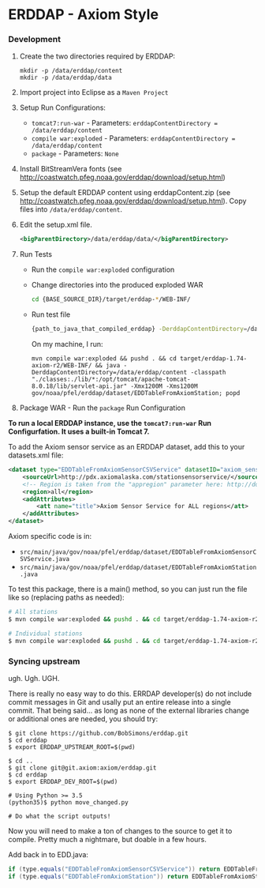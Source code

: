 # ERDDAP - Axiom Style

### Development

1. Create the two directories required by ERDDAP:
    ```
    mkdir -p /data/erddap/content
    mkdir -p /data/erddap/data
    ```

2. Import project into Eclipse as a `Maven Project`
3. Setup Run Configurations:
    * `tomcat7:run-war` - Parameters: `erddapContentDirectory = /data/erddap/content`
    * `compile war:exploded` - Parameters: `erddapContentDirectory = /data/erddap/content`
    * `package` - Parameters: `None`
4. Install BitStreamVera fonts (see http://coastwatch.pfeg.noaa.gov/erddap/download/setup.html)
5. Setup the default ERDDAP content using erddapContent.zip (see http://coastwatch.pfeg.noaa.gov/erddap/download/setup.html).  Copy files into `/data/erddap/content`.
6. Edit the setup.xml file.
    ```xml
    <bigParentDirectory>/data/erddap/data/</bigParentDirectory>
    ```

7. Run Tests
    * Run the `compile war:exploded` configuration
    * Change directories into the produced exploded WAR

        ```bash
        cd {BASE_SOURCE_DIR}/target/erddap-*/WEB-INF/
        ```
    * Run test file

        ```bash
        {path_to_java_that_compiled_erddap} -DerddapContentDirectory=/data/erddap/content -classpath "./classes:./lib/*:{your_path_to_tomcat_directory}/lib/servlet-api.jar" -Xmx1200M -Xms1200M gov/noaa/pfel/coastwatch/TestAll
        ```

        On my machine, I run:

        ```
        mvn compile war:exploded && pushd . && cd target/erddap-1.74-axiom-r2/WEB-INF/ && java -DerddapContentDirectory=/data/erddap/content -classpath "./classes:./lib/*:/opt/tomcat/apache-tomcat-8.0.18/lib/servlet-api.jar" -Xmx1200M -Xms1200M gov/noaa/pfel/erddap/dataset/EDDTableFromAxiomStation; popd
        ```
8. Package WAR - Run the `package` Run Configuration


**To run a local ERDDAP instance, use the `tomcat7:run-war` Run Configurfation.  It uses a built-in Tomcat 7.**

To add the Axiom sensor service as an ERDDAP dataset, add this to your datasets.xml file:
```xml
<dataset type="EDDTableFromAxiomSensorCSVService" datasetID="axiom_sensor_service">
    <sourceUrl>http://pdx.axiomalaska.com/stationsensorservice/</sourceUrl>
    <!-- Region is taken from the "appregion" parameter here: http://docs.stationsensorservice.apiary.io/#getstationrequest -->
    <region>all</region>
    <addAttributes>
        <att name="title">Axiom Sensor Service for ALL regions</att>
    </addAttributes>
</dataset>
```


Axiom specific code is in:
 
* `src/main/java/gov/noaa/pfel/erddap/dataset/EDDTableFromAxiomSensorCSVService.java`
* `src/main/java/gov/noaa/pfel/erddap/dataset/EDDTableFromAxiomStation.java`

To test this package, there is a main() method, so you can just run the file like so (replacing paths as needed):

```bash
# All stations
$ mvn compile war:exploded && pushd . && cd target/erddap-1.74-axiom-r2/WEB-INF/ && java -DerddapContentDirectory=/data/erddap/content -classpath "./classes:./lib/*:/opt/tomcat/apache-tomcat-8.0.18/lib/servlet-api.jar" -Xmx1200M -Xms1200M gov/noaa/pfel/erddap/dataset/EDDTableFromAxiomSensorCSVService; popd

# Individual stations
$ mvn compile war:exploded && pushd . && cd target/erddap-1.74-axiom-r2/WEB-INF/ && java -DerddapContentDirectory=/data/erddap/content -classpath "./classes:./lib/*:/opt/tomcat/apache-tomcat-8.0.18/lib/servlet-api.jar" -Xmx1200M -Xms1200M gov/noaa/pfel/erddap/dataset/EDDTableFromAxiomStation; popd
```


### Syncing upstream

ugh. Ugh. UGH.

There is really no easy way to do this.  ERRDAP developer(s) do not include commit messages
in Git and usally put an entire release into a single commit.  That being said... as long as none of the external libraries change or additional ones are needed, you should try:

```
$ git clone https://github.com/BobSimons/erddap.git
$ cd erddap
$ export ERDDAP_UPSTREAM_ROOT=$(pwd)

$ cd ..
$ git clone git@git.axiom:axiom/erddap.git
$ cd erddap
$ export ERDDAP_DEV_ROOT=$(pwd)

# Using Python >= 3.5
(python35)$ python move_changed.py

# Do what the script outputs!
```

Now you will need to make a ton of changes to the source to get it to compile.  Pretty much a nightmare, but doable in a few hours.


Add back in to EDD.java:

```java
if (type.equals("EDDTableFromAxiomSensorCSVService")) return EDDTableFromAxiomSensorCSVService.fromXml(erddap, xmlReader);
if (type.equals("EDDTableFromAxiomStation")) return EDDTableFromAxiomStation.fromXml(erddap, xmlReader);
```


